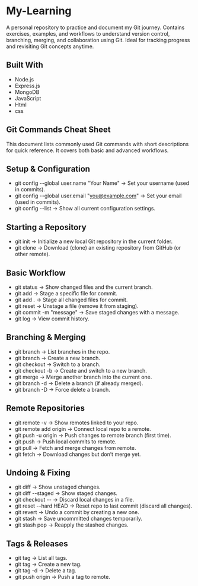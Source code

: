 # My-Learning
A personal repository to practice and document my Git journey. Contains exercises, examples, and workflows to understand version control, branching, merging, and collaboration using Git. Ideal for tracking progress and revisiting Git concepts anytime.
## Built With
- Node.js
- Express.js
- MongoDB
- JavaScript
- Html
- css
## Git Commands Cheat Sheet
This document lists commonly used Git commands with short descriptions for quick reference. It covers both basic and advanced workflows.
## Setup & Configuration
-   git config --global user.name "Your Name" → Set your username (used in commits).
-	git config --global user.email "you@example.com" → Set your email (used in commits).
-	git config --list → Show all current configuration settings.
## Starting a Repository
-	git init → Initialize a new local Git repository in the current folder.
-	git clone <repo-url> → Download (clone) an existing repository from GitHub (or other remote).
## Basic Workflow
-	git status → Show changed files and the current branch.
-	git add <file> → Stage a specific file for commit.
-	git add . → Stage all changed files for commit.
-	git reset <file> → Unstage a file (remove it from staging).
-	git commit -m "message" → Save staged changes with a message.
-	git log → View commit history.
## Branching & Merging
-	git branch → List branches in the repo.
-	git branch <branch-name> → Create a new branch.
-	git checkout <branch-name> → Switch to a branch.
-	git checkout -b <branch-name> → Create and switch to a new branch.
-	git merge <branch-name> → Merge another branch into the current one.
-	git branch -d <branch-name> → Delete a branch (if already merged).
-	git branch -D <branch-name> → Force delete a branch.
## Remote Repositories
-	git remote -v → Show remotes linked to your repo.
-	git remote add origin <url> → Connect local repo to a remote.
-	git push -u origin <branch> → Push changes to remote branch (first time).
-	git push → Push local commits to remote.
-	git pull → Fetch and merge changes from remote.
-	git fetch → Download changes but don’t merge yet.
## Undoing & Fixing
-	git diff → Show unstaged changes.
-	git diff --staged → Show staged changes.
-	git checkout -- <file> → Discard local changes in a file.
-	git reset --hard HEAD → Reset repo to last commit (discard all changes).
-	git revert <commit-hash> → Undo a commit by creating a new one.
-	git stash → Save uncommitted changes temporarily.
-	git stash pop → Reapply the stashed changes.
## Tags & Releases
-	git tag → List all tags.
-	git tag <tag-name> → Create a new tag.
-	git tag -d <tag-name> → Delete a tag.
-	git push origin <tag-name> → Push a tag to remote.


